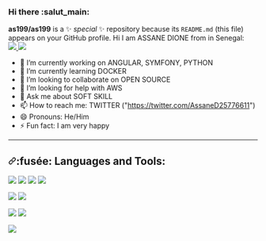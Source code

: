 ### Hi there :salut_main:
**as199/as199** is a  ✨ _special_ ✨ repository because its `README.md` (this file) appears on your GitHub profile.
Hi I am ASSANE DIONE from in Senegal:
</br>
<a href="https://www.linkedin.com/in/cheikh-sow-5b8908142/" alt="My LinkedIn" rel="nofollow">
  <img src="https://camo.githubusercontent.com/a493f6833f99fb3c85788d6d9305e6b7a42b838e5ee5d138fd9a8214a7e77472/68747470733a2f2f696d672e736869656c64732e696f2f62616467652f6c696e6b6564696e2d2532333030373742352e7376673f267374796c653d666f722d7468652d6261646765266c6f676f3d6c696e6b6564696e266c6f676f436f6c6f723d7768697465" data-canonical-src="https://img.shields.io/badge/linkedin-%230077B5.svg?&amp;style=for-the-badge&amp;logo=linkedin&amp;logoColor=white" style="max-width:100%;">
</a>
<a href="https://twitter.com/kheuch124" alt="Follow Me on Twitter" rel="nofollow">
    <img src="https://camo.githubusercontent.com/e1c2fd3bcd4ed13889ed78d1e814261a7cfbc79ae826198b7813850b15a8d956/68747470733a2f2f696d672e736869656c64732e696f2f62616467652f747769747465722d2532333144413146322e7376673f267374796c653d666f722d7468652d6261646765266c6f676f3d74776974746572266c6f676f436f6c6f723d7768697465" data-canonical-src="https://img.shields.io/badge/twitter-%231DA1F2.svg?&amp;style=for-the-badge&amp;logo=twitter&amp;logoColor=white" style="max-width:100%;">
</a>
- 🔭 I’m currently working on ANGULAR, SYMFONY, PYTHON
- 🌱 I’m currently learning DOCKER
- 👯 I’m looking to collaborate on OPEN SOURCE
- 🤔 I’m looking for help with AWS
- 💬 Ask me about SOFT SKILL
- 📫 How to reach me: TWITTER ("https://twitter.com/AssaneD25776611")
- 😄 Pronouns: He/Him
- ⚡ Fun fact: I am very happy
 <hr>
 <h2><a id="user-content--languages-and-tools" class="anchor" aria-hidden="true" href="#-languages-and-tools"><svg class="octicon octicon-link" viewBox="0 0 16 16" version="1.1" width="16" height="16" aria-hidden="true"><path fill-rule="evenodd" d="M7.775 3.275a.75.75 0 001.06 1.06l1.25-1.25a2 2 0 112.83 2.83l-2.5 2.5a2 2 0 01-2.83 0 .75.75 0 00-1.06 1.06 3.5 3.5 0 004.95 0l2.5-2.5a3.5 3.5 0 00-4.95-4.95l-1.25 1.25zm-4.69 9.64a2 2 0 010-2.83l2.5-2.5a2 2 0 012.83 0 .75.75 0 001.06-1.06 3.5 3.5 0 00-4.95 0l-2.5 2.5a3.5 3.5 0 004.95 4.95l1.25-1.25a.75.75 0 00-1.06-1.06l-1.25 1.25a2 2 0 01-2.83 0z"></path></svg></a><g-emoji class="g-emoji" alias="rocket" fallback-src="https://github.githubassets.com/images/icons/emoji/unicode/1f680.png">:fusée:</g-emoji> Languages and Tools:</h2>
 <p><a target="_blank" rel="noopener noreferrer" href="https://camo.githubusercontent.com/648600147ddac59ea1f35d9b6622279a609b5e68ac4dd61fa85d2be64ba55421/68747470733a2f2f696d672e736869656c64732e696f2f62616467652f6a6176617363726970742d2532334637444631452e7376673f267374796c653d666f722d7468652d6261646765266c6f676f3d6a617661736372697074266c6f676f436f6c6f723d7768697465"><img src="https://camo.githubusercontent.com/648600147ddac59ea1f35d9b6622279a609b5e68ac4dd61fa85d2be64ba55421/68747470733a2f2f696d672e736869656c64732e696f2f62616467652f6a6176617363726970742d2532334637444631452e7376673f267374796c653d666f722d7468652d6261646765266c6f676f3d6a617661736372697074266c6f676f436f6c6f723d7768697465" data-canonical-src="https://img.shields.io/badge/javascript-%23F7DF1E.svg?&amp;style=for-the-badge&amp;logo=javascript&amp;logoColor=white" style="max-width:100%;"></a> <a target="_blank" rel="noopener noreferrer" href="https://camo.githubusercontent.com/fbc5785dcf075454b6e2b6d03ecc88ef2089ca332fd70b3272bf5e47144d9f20/68747470733a2f2f696d672e736869656c64732e696f2f62616467652f72656163742d2532333631444146422e7376673f267374796c653d666f722d7468652d6261646765266c6f676f3d7265616374266c6f676f436f6c6f723d7768697465"><img src="https://camo.githubusercontent.com/fbc5785dcf075454b6e2b6d03ecc88ef2089ca332fd70b3272bf5e47144d9f20/68747470733a2f2f696d672e736869656c64732e696f2f62616467652f72656163742d2532333631444146422e7376673f267374796c653d666f722d7468652d6261646765266c6f676f3d7265616374266c6f676f436f6c6f723d7768697465" data-canonical-src="https://img.shields.io/badge/react-%2361DAFB.svg?&amp;style=for-the-badge&amp;logo=react&amp;logoColor=white" style="max-width:100%;"></a> <a target="_blank" rel="noopener noreferrer" href="https://camo.githubusercontent.com/3f261f8c0791c4b1bd54b9f3cd6624277d594b07e26dc719b278b4c24e98cf5f/68747470733a2f2f696d672e736869656c64732e696f2f62616467652f4e6f64652e6a732d3330333033303f7374796c653d666f722d7468652d6261646765266c6f676f3d6e6f64652e6a73266c6f676f436f6c6f723d7768697465253232"><img src="https://camo.githubusercontent.com/3f261f8c0791c4b1bd54b9f3cd6624277d594b07e26dc719b278b4c24e98cf5f/68747470733a2f2f696d672e736869656c64732e696f2f62616467652f4e6f64652e6a732d3330333033303f7374796c653d666f722d7468652d6261646765266c6f676f3d6e6f64652e6a73266c6f676f436f6c6f723d7768697465253232" data-canonical-src="https://img.shields.io/badge/Node.js-303030?style=for-the-badge&amp;logo=node.js&amp;logoColor=white%22" style="max-width:100%;"></a> <a target="_blank" rel="noopener noreferrer" href="https://camo.githubusercontent.com/77a22b7e19399bd7a499bd8fac4f48522095bdd0ffde053d8c06ce11db086e53/68747470733a2f2f696d672e736869656c64732e696f2f62616467652f616e67756c61722d7265643f7374796c653d666f722d7468652d6261646765266c6f676f3d616e67756c6172266c6f676f436f6c6f723d7768697465"><img src="https://camo.githubusercontent.com/77a22b7e19399bd7a499bd8fac4f48522095bdd0ffde053d8c06ce11db086e53/68747470733a2f2f696d672e736869656c64732e696f2f62616467652f616e67756c61722d7265643f7374796c653d666f722d7468652d6261646765266c6f676f3d616e67756c6172266c6f676f436f6c6f723d7768697465" data-canonical-src="https://img.shields.io/badge/angular-red?style=for-the-badge&amp;logo=angular&amp;logoColor=white" style="max-width:100%;"></a> <a target="_blank" rel="noopener noreferrer" style="max-width:100%;"></a></p>
 <p><a target="_blank" rel="noopener noreferrer" href="https://camo.githubusercontent.com/0b23e224a59bcd3214f07eb64893d4efe37ac8d834d95b522d4a9b68858f1479/68747470733a2f2f696d672e736869656c64732e696f2f62616467652f707974686f6e2d2532333337373641422e7376673f267374796c653d666f722d7468652d6261646765266c6f676f3d707974686f6e266c6f676f436f6c6f723d464644343342"><img src="https://camo.githubusercontent.com/0b23e224a59bcd3214f07eb64893d4efe37ac8d834d95b522d4a9b68858f1479/68747470733a2f2f696d672e736869656c64732e696f2f62616467652f707974686f6e2d2532333337373641422e7376673f267374796c653d666f722d7468652d6261646765266c6f676f3d707974686f6e266c6f676f436f6c6f723d464644343342" data-canonical-src="https://img.shields.io/badge/python-%233776AB.svg?&amp;style=for-the-badge&amp;logo=python&amp;logoColor=FFD43B" style="max-width:100%;"></a> <a target="_blank" rel="noopener noreferrer" href="https://camo.githubusercontent.com/4d74b36962a1b06aed5f035f2f95f131059b2b551c7e6d81630f7df7831b9f80/68747470733a2f2f696d672e736869656c64732e696f2f62616467652f446a616e676f2d3039324532303f7374796c653d666f722d7468652d6261646765266c6f676f3d646a616e676f266c6f676f436f6c6f723d7768697465"><img src="https://camo.githubusercontent.com/4d74b36962a1b06aed5f035f2f95f131059b2b551c7e6d81630f7df7831b9f80/68747470733a2f2f696d672e736869656c64732e696f2f62616467652f446a616e676f2d3039324532303f7374796c653d666f722d7468652d6261646765266c6f676f3d646a616e676f266c6f676f436f6c6f723d7768697465" data-canonical-src="https://img.shields.io/badge/flask-white?&style=for-the-badge&logo=flask&logoColor=black" style="max-width:100%;"></a></p>
 <p><a target="_blank" rel="noopener noreferrer" href="https://camo.githubusercontent.com/e14b02ecfc00f4b0dd5993180367042b0fa581a2e6d83da72a4e30e4ef7d676b/68747470733a2f2f696d672e736869656c64732e696f2f62616467652f5048502d6665666566653f7374796c653d666f722d7468652d6261646765266c6f676f3d706870266c6f676f436f6c6f723d343734413841"><img src="https://camo.githubusercontent.com/e14b02ecfc00f4b0dd5993180367042b0fa581a2e6d83da72a4e30e4ef7d676b/68747470733a2f2f696d672e736869656c64732e696f2f62616467652f5048502d6665666566653f7374796c653d666f722d7468652d6261646765266c6f676f3d706870266c6f676f436f6c6f723d343734413841" data-canonical-src="https://img.shields.io/badge/PHP-fefefe?style=for-the-badge&amp;logo=php&amp;logoColor=474A8A" style="max-width:100%;"></a> <a target="_blank" rel="noopener noreferrer" href="https://camo.githubusercontent.com/1146c6d9891e21dd71555488313421a7385a41e23f5004d0e8c4df75d040539a/68747470733a2f2f696d672e736869656c64732e696f2f62616467652f53796d666f6e792d6665666566653f7374796c653d666f722d7468652d6261646765266c6f676f3d73796d666f6e79266c6f676f436f6c6f723d626c61636b"><img src="https://camo.githubusercontent.com/1146c6d9891e21dd71555488313421a7385a41e23f5004d0e8c4df75d040539a/68747470733a2f2f696d672e736869656c64732e696f2f62616467652f53796d666f6e792d6665666566653f7374796c653d666f722d7468652d6261646765266c6f676f3d73796d666f6e79266c6f676f436f6c6f723d626c61636b" data-canonical-src="https://img.shields.io/badge/Symfony-fefefe?style=for-the-badge&amp;logo=symfony&amp;logoColor=black" style="max-width:100%;"></a></p>
 <p><a target="_blank" rel="noopener noreferrer" href="https://camo.githubusercontent.com/319025bc7fd8223b3ff56fb2b5eb551703bf9cecd55ef884544cebb48adcd5e9/68747470733a2f2f696d672e736869656c64732e696f2f62616467652f646f636b65722d6665666566653f7374796c653d666f722d7468652d6261646765266c6f676f3d646f636b6572266c6f676f436f6c6f723d626c7565"><img src="https://camo.githubusercontent.com/319025bc7fd8223b3ff56fb2b5eb551703bf9cecd55ef884544cebb48adcd5e9/68747470733a2f2f696d672e736869656c64732e696f2f62616467652f646f636b65722d6665666566653f7374796c653d666f722d7468652d6261646765266c6f676f3d646f636b6572266c6f676f436f6c6f723d626c7565" data-canonical-src="https://img.shields.io/badge/docker-fefefe?style=for-the-badge&amp;logo=docker&amp;logoColor=blue" style="max-width:100%;"></a></p>
